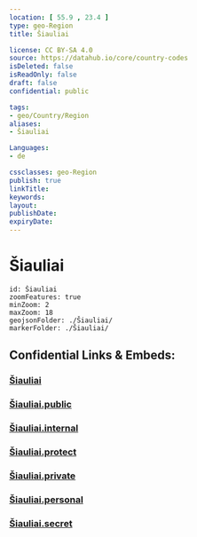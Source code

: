 ```yaml
---
location: [ 55.9 , 23.4 ] 
type: geo-Region
title: Šiauliai

license: CC BY-SA 4.0
source: https://datahub.io/core/country-codes
isDeleted: false
isReadOnly: false
draft: false
confidential: public

tags:
- geo/Country/Region
aliases:
- Šiauliai

Languages:
- de

cssclasses: geo-Region
publish: true
linkTitle: 
keywords: 
layout: 
publishDate: 
expiryDate: 
---
```


# Šiauliai

```leaflet
id: Šiauliai
zoomFeatures: true 
minZoom: 2 
maxZoom: 18
geojsonFolder: ./Šiauliai/
markerFolder: ./Šiauliai/
```


## Confidential Links & Embeds: 

### [Šiauliai](/_Standards/Earth/Continent/Europe/Europe~North/Lithuania/Counties~Lithuania/Šiauliai.md) 

### [Šiauliai.public](/_public/Earth/Continent/Europe/Europe~North/Lithuania/Counties~Lithuania/Šiauliai.public.md) 

### [Šiauliai.internal](/_internal/Earth/Continent/Europe/Europe~North/Lithuania/Counties~Lithuania/Šiauliai.internal.md) 

### [Šiauliai.protect](/_protect/Earth/Continent/Europe/Europe~North/Lithuania/Counties~Lithuania/Šiauliai.protect.md) 

### [Šiauliai.private](/_private/Earth/Continent/Europe/Europe~North/Lithuania/Counties~Lithuania/Šiauliai.private.md) 

### [Šiauliai.personal](/_personal/Earth/Continent/Europe/Europe~North/Lithuania/Counties~Lithuania/Šiauliai.personal.md) 

### [Šiauliai.secret](/_secret/Earth/Continent/Europe/Europe~North/Lithuania/Counties~Lithuania/Šiauliai.secret.md)

